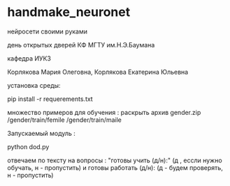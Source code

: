# handmake_neuronet


нейросети своими руками

день открытых дверей КФ МГТУ им.Н.Э.Баумана

кафедра ИУК3


Корлякова Мария Олеговна, Корлякова Екатерина Юльевна

установка среды:

pip install -r requerements.txt

множество примеров для обучения :
раскрыть архив gender.zip
/gender/train/femile
/gender/train/maile

Запускаемый модуль :

python dod.py

отвечаем по тексту на вопросы :
"готовы учить (д/н):" (д , ессли нужно обучать, н - пропустить)
 и
 готовы работать (д/н): (д - будем проверять, н - пропустить)
 
